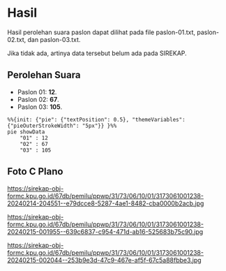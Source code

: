 # Hasil

Hasil perolehan suara paslon dapat dilihat pada file paslon-01.txt, paslon-02.txt, dan paslon-03.txt.

Jika tidak ada, artinya data tersebut belum ada pada SIREKAP.

## Perolehan Suara

 * Paslon 01: **12**.
 * Paslon 02: **67**.
 * Paslon 03: **105**.

```mermaid
%%{init: {"pie": {"textPosition": 0.5}, "themeVariables": {"pieOuterStrokeWidth": "5px"}} }%%
pie showData
    "01" : 12
    "02" : 67
    "03" : 105
```
## Foto C Plano

https://sirekap-obj-formc.kpu.go.id/67db/pemilu/ppwp/31/73/06/10/01/3173061001238-20240214-204551--e79dcce8-5287-4ae1-8482-cba0000b2acb.jpg

https://sirekap-obj-formc.kpu.go.id/67db/pemilu/ppwp/31/73/06/10/01/3173061001238-20240215-001955--639c6837-c954-471d-ab16-525683b75c90.jpg

https://sirekap-obj-formc.kpu.go.id/67db/pemilu/ppwp/31/73/06/10/01/3173061001238-20240215-002044--253b9e3d-47c9-467e-af5f-67c5a88fbbe3.jpg
